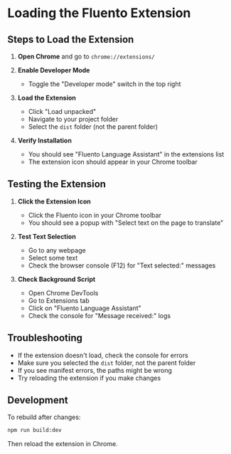 # Loading the Fluento Extension

## Steps to Load the Extension

1. **Open Chrome** and go to `chrome://extensions/`

2. **Enable Developer Mode**
   - Toggle the "Developer mode" switch in the top right

3. **Load the Extension**
   - Click "Load unpacked"
   - Navigate to your project folder
   - Select the `dist` folder (not the parent folder)

4. **Verify Installation**
   - You should see "Fluento Language Assistant" in the extensions list
   - The extension icon should appear in your Chrome toolbar

## Testing the Extension

1. **Click the Extension Icon**
   - Click the Fluento icon in your Chrome toolbar
   - You should see a popup with "Select text on the page to translate"

2. **Test Text Selection**
   - Go to any webpage
   - Select some text
   - Check the browser console (F12) for "Text selected:" messages

3. **Check Background Script**
   - Open Chrome DevTools
   - Go to Extensions tab
   - Click on "Fluento Language Assistant"
   - Check the console for "Message received:" logs

## Troubleshooting

- If the extension doesn't load, check the console for errors
- Make sure you selected the `dist` folder, not the parent folder
- If you see manifest errors, the paths might be wrong
- Try reloading the extension if you make changes

## Development

To rebuild after changes:
```bash
npm run build:dev
```

Then reload the extension in Chrome. 